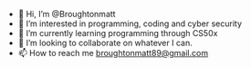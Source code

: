 - 👋 Hi, I’m @Broughtonmatt
- 👀 I’m interested in programming, coding and cyber security
- 🌱 I’m currently learning programming through CS50x
- 💞️ I’m looking to collaborate on whatever I can. 
- 📫 How to reach me broughtonmatt89@gmail.com

<!---
Broughtonmatt/Broughtonmatt is a ✨ special ✨ repository because its `README.md` (this file) appears on your GitHub profile.
You can click the Preview link to take a look at your changes.
--->
